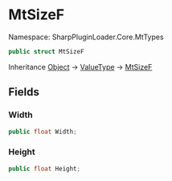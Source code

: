 # MtSizeF

Namespace: SharpPluginLoader.Core.MtTypes

```csharp
public struct MtSizeF
```

Inheritance [Object](https://docs.microsoft.com/en-us/dotnet/api/System.Object) → [ValueType](https://docs.microsoft.com/en-us/dotnet/api/System.ValueType) → [MtSizeF](./SharpPluginLoader.Core.MtTypes.MtSizeF.md)

## Fields

### **Width**

```csharp
public float Width;
```

### **Height**

```csharp
public float Height;
```
